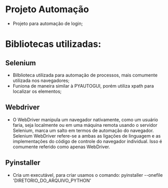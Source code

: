 # Projeto Automação
* Projeto para automação de login;

# Bibliotecas utilizadas: 

## Selenium
* Bilblioteca utilizada para automação de processos, mais comumente utilizada nos navegadores;
* Funiona de maneira similar à PYAUTOGUI, porém utiliza xpath para localizar os elementos;

## Webdriver
* O WebDriver manipula um navegador nativamente, como um usuário faria, seja localmente ou em uma máquina remota usando o servidor Selenium, marca um salto em termos de automação do navegador.
Selenium WebDriver refere-se a ambas as ligações de linguagem e as implementações do código de controle do navegador individual. Isso é comumente referido como apenas WebDriver.

## Pyinstaller
* Cria um executável, para criar usamos o comando: pyinstaller --onefile 'DIRETORIO_DO_ARQUIVO_PYTHON'

